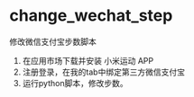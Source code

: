 # change_wechat_step
修改微信支付宝步数脚本


1. 在应用市场下载并安装 小米运动 APP
2. 注册登录，在我的tab中绑定第三方微信支付宝
3. 运行python脚本，修改步数。
